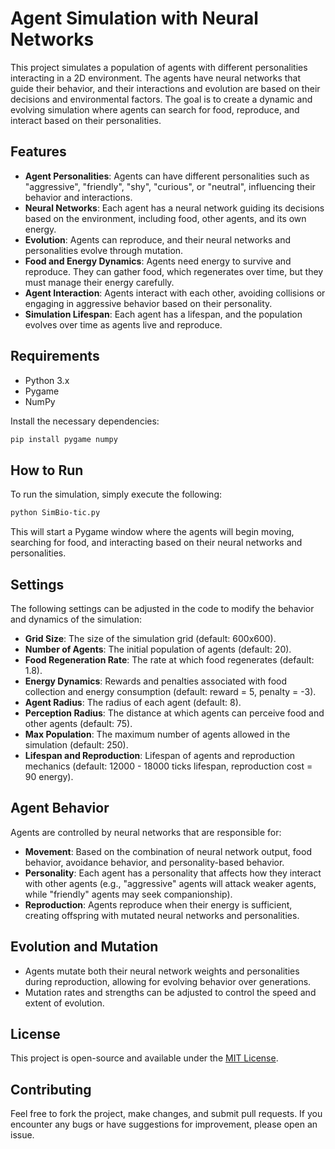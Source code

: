 # Agent Simulation with Neural Networks

This project simulates a population of agents with different personalities interacting in a 2D environment. The agents have neural networks that guide their behavior, and their interactions and evolution are based on their decisions and environmental factors. The goal is to create a dynamic and evolving simulation where agents can search for food, reproduce, and interact based on their personalities.

## Features

- **Agent Personalities**: Agents can have different personalities such as "aggressive", "friendly", "shy", "curious", or "neutral", influencing their behavior and interactions.
- **Neural Networks**: Each agent has a neural network guiding its decisions based on the environment, including food, other agents, and its own energy.
- **Evolution**: Agents can reproduce, and their neural networks and personalities evolve through mutation.
- **Food and Energy Dynamics**: Agents need energy to survive and reproduce. They can gather food, which regenerates over time, but they must manage their energy carefully.
- **Agent Interaction**: Agents interact with each other, avoiding collisions or engaging in aggressive behavior based on their personality.
- **Simulation Lifespan**: Each agent has a lifespan, and the population evolves over time as agents live and reproduce.

## Requirements

- Python 3.x
- Pygame
- NumPy

Install the necessary dependencies:

```bash
pip install pygame numpy
```

## How to Run

To run the simulation, simply execute the following:

```bash
python SimBio-tic.py
```

This will start a Pygame window where the agents will begin moving, searching for food, and interacting based on their neural networks and personalities.

## Settings

The following settings can be adjusted in the code to modify the behavior and dynamics of the simulation:

- **Grid Size**: The size of the simulation grid (default: 600x600).
- **Number of Agents**: The initial population of agents (default: 20).
- **Food Regeneration Rate**: The rate at which food regenerates (default: 1.8).
- **Energy Dynamics**: Rewards and penalties associated with food collection and energy consumption (default: reward = 5, penalty = -3).
- **Agent Radius**: The radius of each agent (default: 8).
- **Perception Radius**: The distance at which agents can perceive food and other agents (default: 75).
- **Max Population**: The maximum number of agents allowed in the simulation (default: 250).
- **Lifespan and Reproduction**: Lifespan of agents and reproduction mechanics (default: 12000 - 18000 ticks lifespan, reproduction cost = 90 energy).

## Agent Behavior

Agents are controlled by neural networks that are responsible for:

- **Movement**: Based on the combination of neural network output, food behavior, avoidance behavior, and personality-based behavior.
- **Personality**: Each agent has a personality that affects how they interact with other agents (e.g., "aggressive" agents will attack weaker agents, while "friendly" agents may seek companionship).
- **Reproduction**: Agents reproduce when their energy is sufficient, creating offspring with mutated neural networks and personalities.

## Evolution and Mutation

- Agents mutate both their neural network weights and personalities during reproduction, allowing for evolving behavior over generations.
- Mutation rates and strengths can be adjusted to control the speed and extent of evolution.

## License

This project is open-source and available under the [MIT License](LICENSE).

## Contributing

Feel free to fork the project, make changes, and submit pull requests. If you encounter any bugs or have suggestions for improvement, please open an issue.

